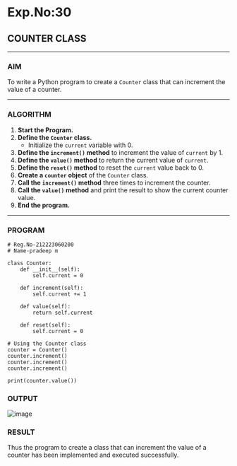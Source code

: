 # Exp.No:30  
## COUNTER CLASS

---

### AIM  
To write a Python program to create a `Counter` class that can increment the value of a counter.

---

### ALGORITHM

1. **Start the Program.**
2. **Define the `Counter` class.**
   - Initialize the `current` variable with 0.
3. **Define the `increment()` method** to increment the value of `current` by 1.
4. **Define the `value()` method** to return the current value of `current`.
5. **Define the `reset()` method** to reset the `current` value back to 0.
6. **Create a `counter` object** of the `Counter` class.
7. **Call the `increment()` method** three times to increment the counter.
8. **Call the `value()` method** and print the result to show the current counter value.
9. **End the program.**

---

### PROGRAM

```
# Reg.No-212223060200
# Name-pradeep m

class Counter:
    def __init__(self):
        self.current = 0

    def increment(self):
        self.current += 1

    def value(self):
        return self.current

    def reset(self):
        self.current = 0

# Using the Counter class
counter = Counter()
counter.increment()
counter.increment()
counter.increment()

print(counter.value())  
```

### OUTPUT
![image](https://github.com/user-attachments/assets/5f4a1d45-ca66-465f-8a98-347b30c8e2c2)


### RESULT
Thus the program to create a class that can increment the value of a counter has been implemented and executed successfully.
